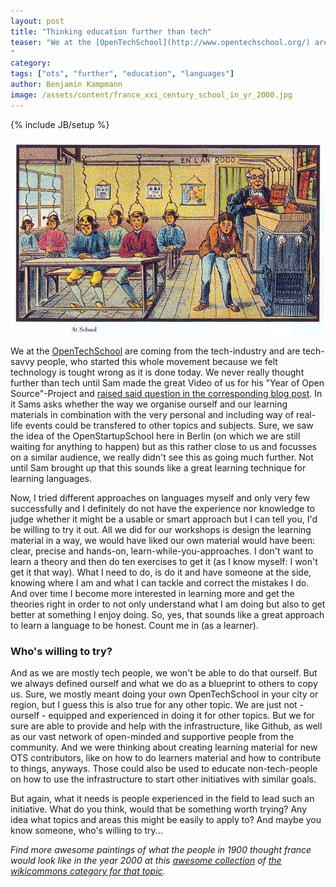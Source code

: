 ```yaml
---
layout: post
title: "Thinking education further than tech"
teaser: "We at the [OpenTechSchool](http://www.opentechschool.org/) are coming from the tech-industry and are tech-savvy people, who started this whole movement because we felt technology is tought wrong as it is done today. We never really thought further than tech until Sam made the great Video of us for his \"Year of Open Source\"-Project and [raised said question in the corresponding blog post](http://yearofopensource.net/meet-new-people-learn-to-code-eat-snacks/). In it Sams asks whether the way we organise ourself and our learning materials in combination with the very personal and including way of real-life events could be transfered to other topics and subjects. Sure, we saw the idea of the OpenStartupSchool here in Berlin (on which we are still waiting for anything to happen) but as this rather close to us and focusses on a similar audience, we really didn't see this as going much further. Not until Sam brought up that this sounds like a great learning technique for learning languages.
"
category: 
tags: ["ots", "further", "education", "languages"]
author: Benjamin Kampmann
image: /assets/content/france_xxi_century_school_in_yr_2000.jpg
---
```

{% include JB/setup %}

![Education in the year 2000](/assets/content/france_xxi_century_school_in_yr_2000.jpg)

We at the [OpenTechSchool](http://www.opentechschool.org/) are coming from the tech-industry and are tech-savvy people, who started this whole movement because we felt technology is tought wrong as it is done today. We never really thought further than tech until Sam made the great Video of us for his "Year of Open Source"-Project and [raised said question in the corresponding blog post](http://yearofopensource.net/meet-new-people-learn-to-code-eat-snacks/). In it Sams asks whether the way we organise ourself and our learning materials in combination with the very personal and including way of real-life events could be transfered to other topics and subjects. Sure, we saw the idea of the OpenStartupSchool here in Berlin (on which we are still waiting for anything to happen) but as this rather close to us and focusses on a similar audience, we really didn't see this as going much further. Not until Sam brought up that this sounds like a great learning technique for learning languages.

Now, I tried different approaches on languages myself and only very few successfully and I definitely do not have the experience nor knowledge to judge whether it might be a usable or smart approach but I can tell you, I'd be willing to try it out. All we did for our workshops is design the learning material in a way, we would have liked our own material would have been: clear, precise and hands-on, learn-while-you-approaches. I don't want to learn a theory and then do ten exercises to get it (as I know myself: I won't get it that way). What I need to do, is do it and have someone at the side, knowing where I am and what I can tackle and correct the mistakes I do. And over time I become more interested in learning more and get the theories right in order to not only understand what I am doing but also to get better at something I enjoy doing. So, yes, that sounds like a great approach to learn a language to be honest. Count me in (as a learner).

### Who's willing to try?

And as we are mostly tech people, we won't be able to do that ourself. But we always defined ourself and what we do as a blueprint to others to copy us. Sure, we mostly meant doing your own OpenTechSchool in your city or region, but I guess this is also true for any other topic. We are just not - ourself - equipped and experienced in doing it for other topics. But we for sure are able to provide and help with the infrastructure, like Github, as well as our vast network of open-minded and supportive people from the community. And we were thinking about creating learning material for new OTS contributors, like on how to do learners material and how to contribute to things, anyways. Those could also be used to educate non-tech-people on how to use the infrastructure to start other initiatives with similar goals. 

But again, what it needs is people experienced in the field to lead such an initiative. What do you think, would that be something worth trying? Any idea what topics and areas this might be easily to apply to? And maybe you know someone, who's willing to try... 

*Find more awesome paintings of what the people in 1900 thought france would look like in the year 2000 at this [awesome collection](http://publicdomainreview.org/2012/06/30/france-in-the-year-2000-1899-1910/) of [the wikicommons category for that topic][1].*

 [1]: http://commons.wikimedia.org/wiki/Category:France_in_XXI_Century_(fiction)